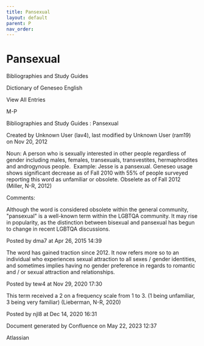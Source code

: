 ```yaml
---
title: Pansexual
layout: default
parent: P
nav_order:
---
```


# Pansexual

Bibliographies and Study Guides

Dictionary of Geneseo English

View All Entries

M-P

Bibliographies and Study Guides : Pansexual

Created by  Unknown User (lav4), last modified by  Unknown User (ram19) on Nov 20, 2012

Noun: A person who is sexually interested in other people regardless of gender including males, females, transexuals, transvestites, hermaphrodites and androgynous people.  Example: Jesse is a pansexual. Geneseo usage shows significant decrease as of Fall 2010 with 55% of people surveyed reporting this word as unfamiliar or obsolete. Obselete as of Fall 2012 (Miller, N-R, 2012)

Comments:

Although the word is considered obsolete within the general community, &quot;pansexual&quot; is a well-known term within the LGBTQA community. It may rise in popularity, as the distinction between bisexual and pansexual has begun to change in recent LGBTQA discussions.

Posted by dma7 at Apr 26, 2015 14:39

The word has gained traction since 2012. It now refers more so to an individual who experiences sexual attraction to all sexes / gender identities, and sometimes implies having no gender preference in regards to romantic and / or sexual attraction and relationships. 

Posted by tew4 at Nov 29, 2020 17:30

This term received a 2 on a frequency scale from 1 to 3. (1 being unfamiliar, 3 being very familiar) (Lieberman, N-R, 2020) 

Posted by njl8 at Dec 14, 2020 16:31

Document generated by Confluence on May 22, 2023 12:37

Atlassian
